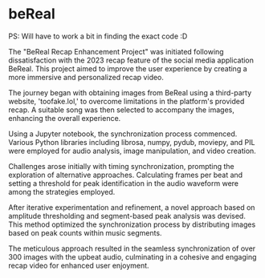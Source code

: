 # beReal

PS: Will have to work a bit in finding the exact code :D

 
The "BeReal Recap Enhancement Project" was initiated following dissatisfaction with the 2023 recap feature of the social media application BeReal. This project aimed to improve the user experience by creating a more immersive and personalized recap video.

The journey began with obtaining images from BeReal using a third-party website, 'toofake.lol,' to overcome limitations in the platform's provided recap. A suitable song was then selected to accompany the images, enhancing the overall experience.

Using a Jupyter notebook, the synchronization process commenced. Various Python libraries including librosa, numpy, pydub, moviepy, and PIL were employed for audio analysis, image manipulation, and video creation.

Challenges arose initially with timing synchronization, prompting the exploration of alternative approaches. Calculating frames per beat and setting a threshold for peak identification in the audio waveform were among the strategies employed.

After iterative experimentation and refinement, a novel approach based on amplitude thresholding and segment-based peak analysis was devised. This method optimized the synchronization process by distributing images based on peak counts within music segments.

The meticulous approach resulted in the seamless synchronization of over 300 images with the upbeat audio, culminating in a cohesive and engaging recap video for enhanced user enjoyment.
